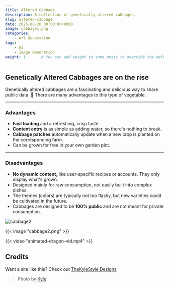 ```yaml
---
title: Altered Cabbage
description: A collection of genetically altered cabbages.
slug: altered-cabbage
date: 2025-08-28 00:00:00+0000
image: cabbage1.png
categories:
    - Art Generation
tags:
    - AI
    - Image Generation
weight: 1       # You can add weight to some posts to override the default sorting (date descending)
---
```


## Genetically Altered Cabbages are on the rise

Genetically altered cabbages are a fascinating and delicious way to share public data. 🥬 There are many advantages to this type of vegetable.

---

### Advantages

* **Fast loading** and a refreshing, crisp taste.
* **Content entry** is as simple as adding water, so there's nothing to break.
* **Cabbage patches** automatically update when a new crop is planted on the corresponding farm.
* Can be grown for free in your own garden plot.

---

### Disadvantages

* **No dynamic content,** like user-specific recipes or accounts. They only display what's grown.
* Designed mainly for raw consumption, not easily built into complex dishes.
* The themes (colors) are typically not too flashy, but new varieties could be cultivated in the future.
* Cabbages are designed to be **100% public** and are not meant for private consumption.

![cabbage2](cabbage2.png)


{{< image "cabbage2.png" >}}


{{< video "animated-dragon-vid.mp4" >}}


## Credits

Want a site like this? Check out [TheKyleStyle Designs](https://thekylestyle.com)

> Photo by [Kyle](https://links.thekylestyle.com)
